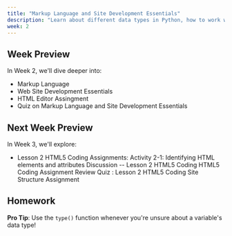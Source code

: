 ```yaml
---
title: "Markup Language and Site Development Essentials"
description: "Learn about different data types in Python, how to work with variables, and handle user input effectively."
week: 2
---
```



## Week Preview

In Week 2, we'll dive deeper into:
- Markup Language
- Web Site Development Essentials
- HTML Editor Assingment
- Quiz on Markup Language and Site Development Essentials


## Next Week Preview

In Week 3, we'll explore:
- Lesson 2 HTML5 Coding
Assignments:
Activity 2-1: Identifying HTML elements and attributes
Discussion -- Lesson 2 HTML5 Coding
HTML5 Coding Assignment
Review Quiz : Lesson 2 HTML5 Coding
Site Structure Assignment

## Homework



**Pro Tip**: Use the `type()` function whenever you're unsure about a variable's data type!